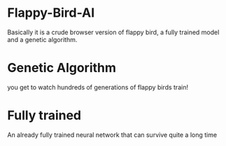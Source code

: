 # Flappy-Bird-AI
Basically it is a crude browser version of flappy bird, a fully trained model and a genetic algorithm.
# Genetic Algorithm
you get to watch hundreds of generations of flappy birds train!
# Fully trained 
An already fully trained neural network that can survive quite a long time
